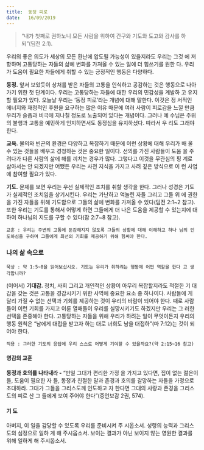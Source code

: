 ```yaml
---
title:  동정 피로
date:   16/09/2019
---
```


> <p></p>
> “내가 첫째로 권하노니 모든 사람을 위하여 간구와 기도와 도고와 감사를 하되”(딤전 2:1).

우리의 좋은 의도가 세상의 모든 환난에 압도될 가능성이 있을지라도 우리는 그것
에 저항하며 고통당하는 자들의 삶에 변화를 가져올 수 있는 일에 더 힘쓰기를 원한
다. 우리가 도움이 필요한 자들에게 취할 수 있는 긍정적인 행동은 다양하다.

**동정.** 앞서 보았듯이 상처를 받은 자들의 고통을 인식하고 공감하는 것은 행동으로
나아가기 위한 첫 단계이다. 우리는 고통당하는 자들에 대한 우리의 민감성을 계발하
고 유지할 필요가 있다. 오늘날 우리는 ‘동정 피로’라는 개념에 대해 말한다. 이것은 정
서적인 에너지와 재정적인 후원을 요구하는 많은 이유 때문에 여러 사람이 피로감을
느낄 만큼 우리가 슬픔과 비극에 지나칠 정도로 노출되어 있다는 개념이다. 그러나 예
수님은 주위의 불행과 고통을 예민하게 인지하면서도 동정심을 유지하셨다. 따라서 우
리도 그래야 한다.

**교육.** 불의와 빈곤의 환경은 다양하고 복잡하기 때문에 이런 상황에 대해 우리가 배
울 수 있는 것들을 배우고 경청하는 것은 중요한 일이다. 선의를 가진 사람들이 도움
을 주려다가 다른 사람의 삶에 해를 끼치는 경우가 많다. 그렇다고 이것을 무관심의 핑
계로 삼아서는 안 되겠지만 어쨌든 우리는 사전 지식을 가지고 사려 깊은 방식으로 이
런 사업에 참여할 필요가 있다.

**기도.** 문제를 보면 우리는 우선 실제적인 조치를 취할 생각을 한다. 그러나 성경은
기도가 실제적인 조치임을 상기시킨다. 우리는 가난하고 억눌린 자들 그리고 그들 위
에 권한을 가진 자들을 위해 기도함으로 그들의 삶에 변화를 가져올 수 있다(딤전
2:1~2 참고). 또한 우리는 기도를 통해서 어떻게 하면 그들에게 더 나은 도움을 제공할
수 있는지에 대하여 하나님의 지도를 구할 수 있다(잠 2:7~8 참고).

`교훈 : 우리는 주변의 고통에 둔감해지지 않도록 그들의 상황에 대해 이해하고 하나
님의 인도하심을 구하며 그들에게 최선의 기회를 제공하기 위해 힘써야 한다.`

### 나의 삶 속으로

`묵상 : 약 1:5~8을 읽어보십시오. 기도는 우리가 취하려는 행동에 어떤 역할을 한다
고 생각합니까?`

(이어서) **기대감.** 정치, 사회 그리고 개인적인 상황이 아무리 복잡할지라도 적절한 기
대감을 갖는 것은 고통을 경감시키기 위한 사역에 중요한 요소 중 하나이다. 사람들에
게 달리 가질 수 없는 선택과 기회를 제공하는 것이 우리의 바람이 되어야 한다. 때로
사람들이 이런 기회를 가지고 이룬 열매들이 우리를 실망시키기도 하겠지만 우리는 그
러한 선택을 존중해야 한다. 고통당하는 자들을 위해 우리가 하려는 일이 무엇이든지
우리의 행동 원칙은 “남에게 대접을 받고자 하는 대로 너희도 남을 대접하”(마 7:12)는
것이 되어야 한다.

`적용 : 그러한 기도의 응답에 우리 스스로 어떻게 기여할 수 있을까요?(약 2:15~16 참고)`

#### 영감의 교훈

**동정과 호의를 나타내라 -** “만일 그대가 편리한 가정
을 가지고 있다면, 집이 없는 젊은이들, 도움이 필요한 자
들, 동정과 친절한 말과 존경과 호의를 갈망하는 자들을
가정으로 초대하라. 그대가 그들을 그리스도께 인도하고
자 한다면 그대의 사랑과 존경을 그리스도의 피로 산 그
들에게 보여 주어야 한다”(증언보감 2권, 574).

#### 기 도

아버지, 이 일을 감당할 수
있도록 우리를 준비시켜 주
시옵소서. 성령의 능력과
그리스도의 심정으로 일하
게 해 주시옵소서. 보이는
결과가 아닌 보이지 않는
영원한 결과를 위해 일하게
해 주시옵소서.